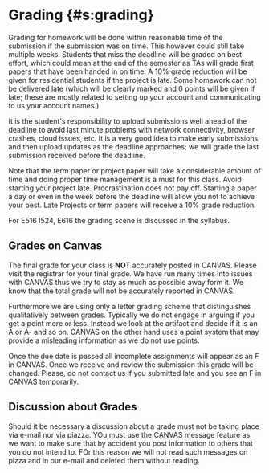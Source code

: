  

Grading {#s:grading}
=======

Grading for homework will be done within reasonable time of the
submission if the submission was on time. This however could still take
multiple weeks. Students that miss the deadline will be graded on best
effort, which could mean at the end of the semester as TAs will grade
first papers that have been handed in on time. A 10% grade reduction
will be given for residential students if the project is late. Some
homework can not be delivered late (which will be clearly marked and 0
points will be given if late; these are mostly related to setting up
your account and communicating to us your account names.)

It is the student's responsibility to upload submissions well ahead of
the deadline to avoid last minute problems with network connectivity,
browser crashes, cloud issues, etc. It is a very good idea to make early
submissions and then upload updates as the deadline approaches; we will
grade the last submission received before the deadline.

Note that the term paper or project paper will take a considerable
amount of time and doing proper time management is a must for this
class. Avoid starting your project late. Procrastination does not pay
off. Starting a paper a day or even in the week before the deadline will
allow you not to achieve your best. Late Projects or term papers will
receive a 10% grade reduction.

For E516 I524, E616 the grading scene is discussed in the syllabus.

Grades on Canvas
----------------

The final grade for your class is **NOT** accurately posted in CANVAS.
Please visit the registrar for your final grade. We have run many times
into issues with CANVAS thus we try to stay as much as possible away
form it. We know that the total grade will not be accurately reported in
CANVAS.

Furthermore we are using only a letter grading scheme that distinguishes
qualitatively between grades. Typically we do not engage in arguing if
you get a point more or less. Instead we look at the artifact and decide
if it is an A or A- and so on. CANVAS on the other hand uses a point
system that may provide a misleading information as we do not use
points.

Once the due date is passed all incomplete assignments will appear as an
*F* in CANVAS. Once we receive and review the submission this grade will
be changed. Please, do not contact us if you submitted late and you see
an F in CANVAS temporarily.

Discussion about Grades
-----------------------

Should it be necessary a discussion about a grade must not be taking
place via e-mail nor via piazza. YOu must use the CANVAS message feature
as we want to make sure that by accident you post information to others
that you do not intend to. FOr this reason we will not read such
messages on pizza and in our e-mail and deleted them without reading.
